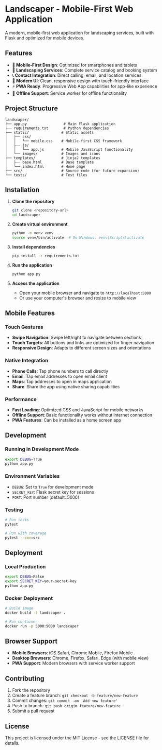 # Landscaper - Mobile-First Web Application

A modern, mobile-first web application for landscaping services, built with Flask and optimized for mobile devices.

## Features

- 📱 **Mobile-First Design**: Optimized for smartphones and tablets
- 🌿 **Landscaping Services**: Complete service catalog and booking system
- 📞 **Contact Integration**: Direct calling, email, and location services
- 🎨 **Modern UI**: Clean, responsive design with touch-friendly interface
- ⚡ **PWA Ready**: Progressive Web App capabilities for app-like experience
- 🔄 **Offline Support**: Service worker for offline functionality

## Project Structure

```
landscaper/
├── app.py                 # Main Flask application
├── requirements.txt       # Python dependencies
├── static/               # Static assets
│   ├── css/
│   │   └── mobile.css    # Mobile-first CSS framework
│   ├── js/
│   │   └── app.js        # Mobile JavaScript functionality
│   └── images/           # Images and icons
├── templates/            # Jinja2 templates
│   ├── base.html         # Base template
│   └── index.html        # Home page
├── src/                  # Source code (for future expansion)
└── tests/                # Test files
```

## Installation

1. **Clone the repository**

   ```bash
   git clone <repository-url>
   cd landscaper
   ```

2. **Create virtual environment**

   ```bash
   python -m venv venv
   source venv/bin/activate  # On Windows: venv\Scripts\activate
   ```

3. **Install dependencies**

   ```bash
   pip install -r requirements.txt
   ```

4. **Run the application**

   ```bash
   python app.py
   ```

5. **Access the application**
   - Open your mobile browser and navigate to `http://localhost:5000`
   - Or use your computer's browser and resize to mobile view

## Mobile Features

### Touch Gestures

- **Swipe Navigation**: Swipe left/right to navigate between sections
- **Touch Targets**: All buttons and links are optimized for finger navigation
- **Responsive Design**: Adapts to different screen sizes and orientations

### Native Integration

- **Phone Calls**: Tap phone numbers to call directly
- **Email**: Tap email addresses to open email client
- **Maps**: Tap addresses to open in maps application
- **Share**: Share the app using native sharing capabilities

### Performance

- **Fast Loading**: Optimized CSS and JavaScript for mobile networks
- **Offline Support**: Basic functionality works without internet connection
- **PWA Features**: Can be installed as a home screen app

## Development

### Running in Development Mode

```bash
export DEBUG=True
python app.py
```

### Environment Variables

- `DEBUG`: Set to `True` for development mode
- `SECRET_KEY`: Flask secret key for sessions
- `PORT`: Port number (default: 5000)

### Testing

```bash
# Run tests
pytest

# Run with coverage
pytest --cov=src
```

## Deployment

### Local Production

```bash
export DEBUG=False
export SECRET_KEY=your-secret-key
python app.py
```

### Docker Deployment

```bash
# Build image
docker build -t landscaper .

# Run container
docker run -p 5000:5000 landscaper
```

## Browser Support

- **Mobile Browsers**: iOS Safari, Chrome Mobile, Firefox Mobile
- **Desktop Browsers**: Chrome, Firefox, Safari, Edge (with mobile view)
- **PWA Support**: Modern browsers with service worker support

## Contributing

1. Fork the repository
2. Create a feature branch: `git checkout -b feature/new-feature`
3. Commit changes: `git commit -am 'Add new feature'`
4. Push to branch: `git push origin feature/new-feature`
5. Submit a pull request

## License

This project is licensed under the MIT License - see the LICENSE file for details.
